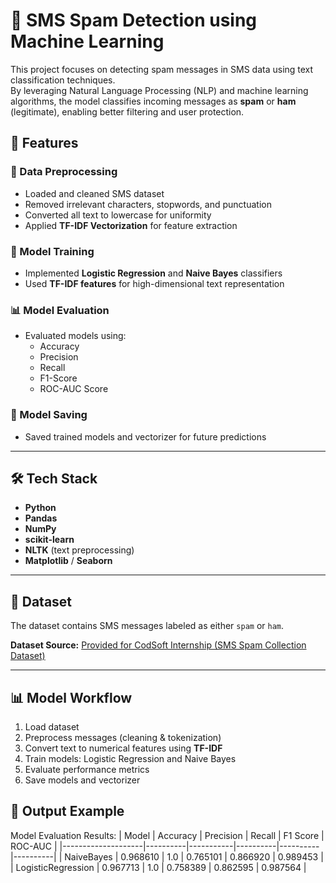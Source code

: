 # 📧 SMS Spam Detection using Machine Learning

This project focuses on detecting spam messages in SMS data using text classification techniques.  
By leveraging Natural Language Processing (NLP) and machine learning algorithms, the model classifies incoming messages as **spam** or **ham** (legitimate), enabling better filtering and user protection.



## 🚀 Features

### 🧹 Data Preprocessing
- Loaded and cleaned SMS dataset
- Removed irrelevant characters, stopwords, and punctuation
- Converted all text to lowercase for uniformity
- Applied **TF-IDF Vectorization** for feature extraction

### 🤖 Model Training
- Implemented **Logistic Regression** and **Naive Bayes** classifiers
- Used **TF-IDF features** for high-dimensional text representation

### 📊 Model Evaluation
- Evaluated models using:
  - Accuracy
  - Precision
  - Recall
  - F1-Score
  - ROC-AUC Score

### 💾 Model Saving
- Saved trained models and vectorizer for future predictions

---

## 🛠 Tech Stack
- **Python**
- **Pandas**
- **NumPy**
- **scikit-learn**
- **NLTK** (text preprocessing)
- **Matplotlib** / **Seaborn**

---

## 📂 Dataset
The dataset contains SMS messages labeled as either `spam` or `ham`.  

**Dataset Source:** [Provided for CodSoft Internship (SMS Spam Collection Dataset)](https://www.kaggle.com/datasets/uciml/sms-spam-collection-dataset)

---

## 📊 Model Workflow
1. Load dataset
2. Preprocess messages (cleaning & tokenization)
3. Convert text to numerical features using **TF-IDF**
4. Train models: Logistic Regression and Naive Bayes
5. Evaluate performance metrics
6. Save models and vectorizer



## 📌 Output Example

Model Evaluation Results:
| Model              | Accuracy | Precision | Recall   | F1 Score | ROC-AUC  |
|--------------------|----------|-----------|----------|----------|----------|
| NaiveBayes         | 0.968610 | 1.0       | 0.765101 | 0.866920 | 0.989453 |
| LogisticRegression | 0.967713 | 1.0       | 0.758389 | 0.862595 | 0.987564 |
